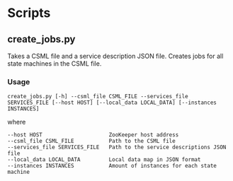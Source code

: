 # Scripts

## create_jobs.py

Takes a CSML file and a service description JSON file.
Creates jobs for all state machines in the CSML file.

### Usage

```
create_jobs.py [-h] --csml_file CSML_FILE --services_file SERVICES_FILE [--host HOST] [--local_data LOCAL_DATA] [--instances INSTANCES]
```

where

```
--host HOST                     ZooKeeper host address
--csml_file CSML_FILE           Path to the CSML file
--services_file SERVICES_FILE   Path to the service descriptions JSON file
--local_data LOCAL_DATA         Local data map in JSON format
--instances INSTANCES           Amount of instances for each state machine
```